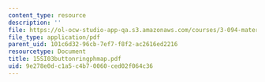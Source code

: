 ```yaml
---
content_type: resource
description: ''
file: https://ol-ocw-studio-app-qa.s3.amazonaws.com/courses/3-094-materials-in-human-experience-spring-2004/9e278e0dc1a5c4b70060ced02f064c36_15SI03buttonringphmap.pdf
file_type: application/pdf
parent_uid: 101c6d32-96cb-7ef7-f8f2-ac2616ed2216
resourcetype: Document
title: 15SI03buttonringphmap.pdf
uid: 9e278e0d-c1a5-c4b7-0060-ced02f064c36
---
```

